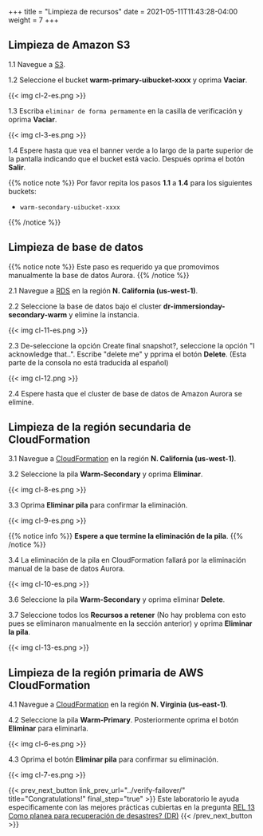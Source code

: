 +++
title = "Limpieza de recursos"
date =  2021-05-11T11:43:28-04:00
weight = 7
+++

## Limpieza de Amazon S3

1.1 Navegue a [S3](https://us-east-1.console.aws.amazon.com/s3/home?region=us-east-1#/).

1.2 Seleccione el bucket **warm-primary-uibucket-xxxx** y oprima **Vaciar**.

{{< img cl-2-es.png >}}

1.3 Escriba `eliminar de forma permamente` en la casilla de verificación y oprima **Vaciar**.

{{< img cl-3-es.png >}}

1.4 Espere hasta que vea el banner verde a lo largo de la parte superior de la pantalla indicando que el bucket está vacio. Después oprima el botón **Salir**.

{{% notice note %}}
Por favor repita los pasos **1.1** a **1.4** para los siguientes buckets:

- `warm-secondary-uibucket-xxxx`

{{% /notice %}}

## Limpieza de base de datos

{{% notice note %}}
Este paso es requerido ya que promovimos manualmente la base de datos Aurora.
{{% /notice %}}

2.1 Navegue a [RDS](https://us-west-1.console.aws.amazon.com/rds/home?region=us-west-1#/) en la región **N. California (us-west-1)**.

2.2 Seleccione la base de datos bajo el cluster **dr-immersionday-secondary-warm** y elimine la instancia.

{{< img cl-11-es.png >}}

2.3 De-seleccione la opción Create final snapshot?, seleccione la opción "I acknowledge that..". Escribe "delete me" y pprima el botón **Delete**. (Esta parte de la consola no está traducida al español)

{{< img cl-12.png >}}

2.4 Espere hasta que el cluster de base de datos de Amazon Aurora se elimine. 

## Limpieza de la región secundaria de CloudFormation

3.1 Navegue a [CloudFormation](https://us-west-1.console.aws.amazon.com/cloudformation/home?region=us-west-1#/) en la región **N. California (us-west-1)**.

3.2 Seleccione la pila **Warm-Secondary** y oprima **Eliminar**.

{{< img cl-8-es.png >}}

3.3 Oprima **Eliminar pila** para confirmar la eliminación.

{{< img cl-9-es.png >}}

{{% notice info %}}
**Espere a que termine la eliminación de la pila**.
{{% /notice %}}

3.4 La eliminación de la pila en CloudFormation fallará por la eliminación manual de la base de datos Aurora.

{{< img cl-10-es.png >}}

3.6 Seleccione la pila **Warm-Secondary** y oprima eliminar **Delete**.

3.7 Seleccione todos los **Recursos a retener** (No hay problema con esto pues se eliminaron manualmente en la sección anterior) y oprima **Eliminar la pila**.

{{< img cl-13-es.png >}}

## Limpieza de la región primaria de AWS CloudFormation

4.1 Navegue a [CloudFormation](https://us-east-1.console.aws.amazon.com/cloudformation/home?region=us-east-1#/) en la región **N. Virginia (us-east-1)**.

4.2 Seleccione la pila **Warm-Primary**. Posteriormente oprima el botón **Eliminar** para eliminarla.

{{< img cl-6-es.png >}}

4.3 Oprima el botón **Eliminar pila** para confirmar su eliminación.

{{< img cl-7-es.png >}}

{{< prev_next_button link_prev_url="../verify-failover/" title="Congratulations!" final_step="true" >}}
Este laboratorio le ayuda especificamente con las mejores prácticas cubiertas en la pregunta [REL 13  Como planea para recuperación de desastres? (DR)](https://docs.aws.amazon.com/wellarchitected/latest/framework/a-failure-management.html)
{{< /prev_next_button >}}
